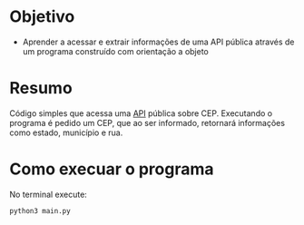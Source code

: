 # Objetivo

* Aprender a acessar e extrair informações de uma API pública através de um programa construído com orientação a objeto

# Resumo

Código simples que acessa uma <a href=“https://viacep.com.br/“>API</a> pública sobre CEP. Executando o programa é pedido um CEP, que ao ser informado, retornará informações como estado, município e rua.

# Como execuar o programa

No terminal execute:

``` 
python3 main.py
```
